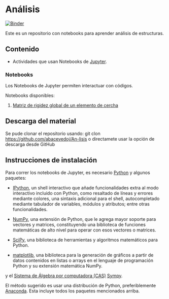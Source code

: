 # Análisis
[![Binder](https://mybinder.org/badge_logo.svg)](https://hub.gke.mybinder.org/user/abacevedoj-an-lisis-htfpkunf/tree)

Este es un repositorio con notebooks para aprender análisis de estructuras.

## Contenido
- Actividades que usan Notebooks de [Jupyter](http://jupyter.org/).

### Notebooks
Los Notebooks de Jupyter permiten interactuar con códigos.

Notebooks disponibles:
1. [Matriz de rigidez global de un elemento de cercha](https://nbviewer.jupyter.org/github/abacevedoj/An-lisis/blob/master/Matriz%20de%20rigidez%20del%20elemento_Cercha.ipynb)

## Descarga del material
Se pude clonar el repositorio usando:
  git clon https://github.com/abacevedoj/An-lisis
o directamete usar la opción de descarga desde GitHub

## Instrucciones de instalación

Para correr los notebooks de Jupyter, es necesario [Python](https://www.python.org/)
y algunos paquetes:

- [IPython](http://ipython.org/), un shell interactivo que añade funcionalidades  extra al modo interactivo incluido con Python, como resaltado de líneas y errores mediante colores, una sintaxis adicional para el shell, autocompletado mediante tabulador de variables, módulos y atributos; entre otras funcionalidades.

- [NumPy](http://www.numpy.org/), una extensión de Python, que le agrega mayor
soporte para vectores y matrices, constituyendo una biblioteca de funciones
matemáticas de alto nivel para operar con esos vectores o matrices.

- [SciPy](http://www.scipy.org/), una biblioteca de herramientas y algoritmos matemáticos para Python.

- [matplotlib](http://matplotlib.org/),  una biblioteca para la generación de gráficos a partir de datos contenidos en listas o arrays en el lenguaje de
programación Python y su extensión matemática NumPy.

y el [Sistema de Álgebra por computadora (CAS)](https://en.wikipedia.org/wiki/Computer_algebra_system) [Sympy](http://www.sympy.org/).

El método sugerido es usar una distribución de Python, preferiblemente  [Anaconda](https://www.anaconda.com/). Esta incluye todos los paquetes mencionados arriba.
